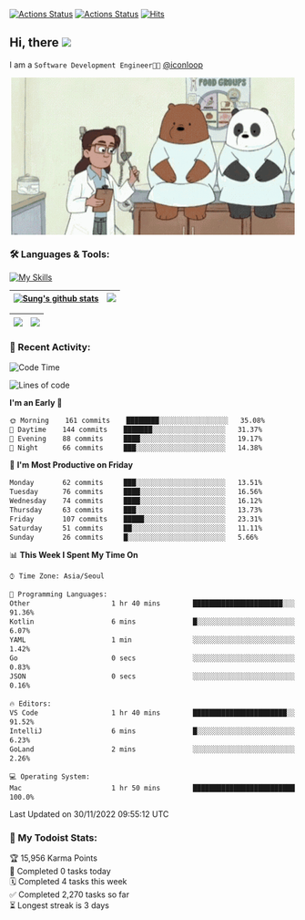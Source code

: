 
[![Actions Status](https://github.com/ddok2/ddok2/workflows/Todoist%20Readme/badge.svg)](https://github.com/ddok2/ddok2/actions)
[![Actions Status](https://github.com/ddok2/ddok2/workflows/wakatime-stats/badge.svg)](https://github.com/ddok2/ddok2/actions)
[![Hits](https://hits.seeyoufarm.com/api/count/incr/badge.svg?url=https%3A%2F%2Fgithub.com%2Fddok2&count_bg=%23FF9595&title_bg=%23555555&icon=github.svg&icon_color=%23FFFFFF&title=hits&edge_flat=false)](https://hits.seeyoufarm.com)

<!-- ![visitors](https://visitor-badge.laobi.icu/badge?page_id=ddok2.ddok2) -->
## Hi, there <img src="https://raw.githubusercontent.com/MartinHeinz/MartinHeinz/master/wave.gif" width="3%">

I am a `Software Development Engineer🧑‍💻` [@iconloop](https://github.com/iconloop)


<p align="center">
    <img align="center" alt="GIF" src="img/debugging.gif" />
</p>


### 🛠 Languages & Tools:

[![My Skills](https://skillicons.dev/icons?i=go,js,ts,py,express,react,svelte,jquery,pug,mongodb,mysql,redis,aws,docker,kubernetes)](https://skillicons.dev)


| <a href="https://github-readme-stats.vercel.app/api?username=ddok2&show_icons=true&include_all_commits=true&count_private=true&theme=buefy&hide_border=true"><img align="center" src="https://github-readme-stats.vercel.app/api?username=ddok2&show_icons=true&include_all_commits=true&count_private=true&theme=buefy&hide_border=true" alt="Sung's github stats" /></a> | <a href="https://github.com/ddok2"><img src="http://github-readme-streak-stats.herokuapp.com?user=ddok2&hide_border=true" /></a> |
| ------------- |------------- |


| <a href="https://github.com/ddok2"><img align="center" src="https://github-readme-stats.vercel.app/api/top-langs/?username=ddok2&theme=buefy&hide=html,css&hide_border=true" /></a> | <a href="https://github.com/ddok2"><img align="center" src="https://activity-graph.herokuapp.com/graph?username=ddok2&theme=github&hide_border=true" height="250" /></a> |
| ------------- |--------------------------------------------------------------------------------------------------------------------------------------------------------------------------|


<!-- <details open>
    <summary>📈 My GitHub Stats</summary>
    <p align="center">
        <a href="https://github.com/ddok2">
            <img align="center" src="https://github-readme-stats.vercel.app/api?username=ddok2&show_icons=true&include_all_commits=true&count_private=true&theme=buefy&hide_border=true" alt="Sung's github stats" />
        </a>
    </p>
</details>
<details>
    <summary>💬 Top Languages</summary>
    <p align="center"> 
        <a href="https://github.com/ddok2">
            <img align="center" src="https://github-readme-stats.vercel.app/api/top-langs/?username=ddok2&layout=compact&theme=buefy&hide=html,css&hide_border=true" />
        </a>
    </p>
</details> -->


### 🌈 Recent Activity:
<!--START_SECTION:waka-->
![Code Time](http://img.shields.io/badge/Code%20Time-1%2C872%20hrs%2028%20mins-blue)

![Lines of code](https://img.shields.io/badge/From%20Hello%20World%20I%27ve%20Written-4%20Million%20lines%20of%20code-blue)

**I'm an Early 🐤** 

```text
🌞 Morning    161 commits    ████████░░░░░░░░░░░░░░░░░   35.08% 
🌆 Daytime    144 commits    ███████░░░░░░░░░░░░░░░░░░   31.37% 
🌃 Evening    88 commits     ████░░░░░░░░░░░░░░░░░░░░░   19.17% 
🌙 Night      66 commits     ███░░░░░░░░░░░░░░░░░░░░░░   14.38%

```
📅 **I'm Most Productive on Friday** 

```text
Monday       62 commits     ███░░░░░░░░░░░░░░░░░░░░░░   13.51% 
Tuesday      76 commits     ████░░░░░░░░░░░░░░░░░░░░░   16.56% 
Wednesday    74 commits     ████░░░░░░░░░░░░░░░░░░░░░   16.12% 
Thursday     63 commits     ███░░░░░░░░░░░░░░░░░░░░░░   13.73% 
Friday       107 commits    █████░░░░░░░░░░░░░░░░░░░░   23.31% 
Saturday     51 commits     ██░░░░░░░░░░░░░░░░░░░░░░░   11.11% 
Sunday       26 commits     █░░░░░░░░░░░░░░░░░░░░░░░░   5.66%

```


📊 **This Week I Spent My Time On** 

```text
⌚︎ Time Zone: Asia/Seoul

💬 Programming Languages: 
Other                    1 hr 40 mins        ██████████████████████░░░   91.36% 
Kotlin                   6 mins              █░░░░░░░░░░░░░░░░░░░░░░░░   6.07% 
YAML                     1 min               ░░░░░░░░░░░░░░░░░░░░░░░░░   1.42% 
Go                       0 secs              ░░░░░░░░░░░░░░░░░░░░░░░░░   0.83% 
JSON                     0 secs              ░░░░░░░░░░░░░░░░░░░░░░░░░   0.16%

🔥 Editors: 
VS Code                  1 hr 40 mins        ███████████████████████░░   91.52% 
IntelliJ                 6 mins              █░░░░░░░░░░░░░░░░░░░░░░░░   6.23% 
GoLand                   2 mins              ░░░░░░░░░░░░░░░░░░░░░░░░░   2.26%

💻 Operating System: 
Mac                      1 hr 50 mins        █████████████████████████   100.0%

```


 Last Updated on 30/11/2022 09:55:12 UTC
<!--END_SECTION:waka-->

### 🚧 My Todoist Stats:
<!-- TODO-IST:START -->
🏆  15,956 Karma Points           
🌸  Completed 0 tasks today           
🗓  Completed 4 tasks this week           
✅  Completed 2,270 tasks so far           
⏳  Longest streak is 3 days
<!-- TODO-IST:END -->

